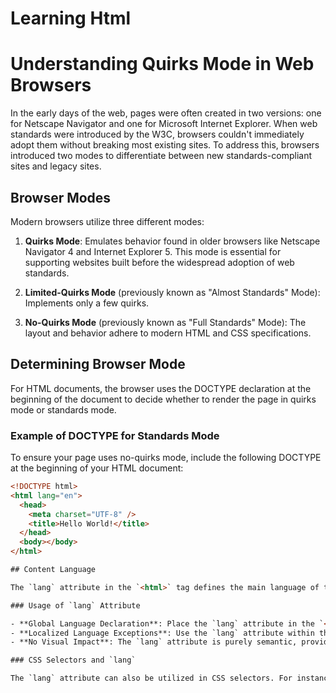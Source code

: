 # Learning Html
# Understanding Quirks Mode in Web Browsers

In the early days of the web, pages were often created in two versions: one for Netscape Navigator and one for Microsoft Internet Explorer. When web standards were introduced by the W3C, browsers couldn't immediately adopt them without breaking most existing sites. To address this, browsers introduced two modes to differentiate between new standards-compliant sites and legacy sites.

## Browser Modes

Modern browsers utilize three different modes:

1. **Quirks Mode**: Emulates behavior found in older browsers like Netscape Navigator 4 and Internet Explorer 5. This mode is essential for supporting websites built before the widespread adoption of web standards.

2. **Limited-Quirks Mode** (previously known as "Almost Standards" Mode): Implements only a few quirks.

3. **No-Quirks Mode** (previously known as "Full Standards" Mode): The layout and behavior adhere to modern HTML and CSS specifications.

## Determining Browser Mode

For HTML documents, the browser uses the DOCTYPE declaration at the beginning of the document to decide whether to render the page in quirks mode or standards mode.

### Example of DOCTYPE for Standards Mode

To ensure your page uses no-quirks mode, include the following DOCTYPE at the beginning of your HTML document:

```html
<!DOCTYPE html>
<html lang="en">
  <head>
    <meta charset="UTF-8" />
    <title>Hello World!</title>
  </head>
  <body></body>
</html>

## Content Language

The `lang` attribute in the `<html>` tag defines the main language of the document using a two- or three-letter ISO language code, optionally followed by a region code (e.g., `fr-CA` for Canadian French). This attribute helps screen readers, search engines, and translation services determine the document's language.

### Usage of `lang` Attribute

- **Global Language Declaration**: Place the `lang` attribute in the `<html>` tag to set the language for the entire document.
- **Localized Language Exceptions**: Use the `lang` attribute within the body to specify parts of the document that differ from the main language.
- **No Visual Impact**: The `lang` attribute is purely semantic, providing information to assistive technologies without affecting the document's appearance.

### CSS Selectors and `lang`

The `lang` attribute can also be utilized in CSS selectors. For instance, `<span lang="fr-fr">Ceci n'est pas une pipe.</span>` can be targeted using `[lang|="fr"]` or `:lang(fr)` in your CSS.
